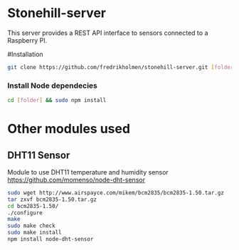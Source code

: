 Stonehill-server
================

This server provides a REST API interface to sensors connected to a Raspberry PI.


#Installation

```bash
git clone https://github.com/fredrikholmen/stonehill-server.git [folder]
```

### Install Node dependecies

```bash
cd [folder] && sudo npm install
```


# Other modules used

## DHT11 Sensor

Module to use DHT11 temperature and humidity sensor https://github.com/momenso/node-dht-sensor

```bash
sudo wget http://www.airspayce.com/mikem/bcm2835/bcm2835-1.50.tar.gz
tar zxvf bcm2835-1.50.tar.gz
cd bcm2835-1.50/
./configure
make
sudo make check
sudo make install
npm install node-dht-sensor
```